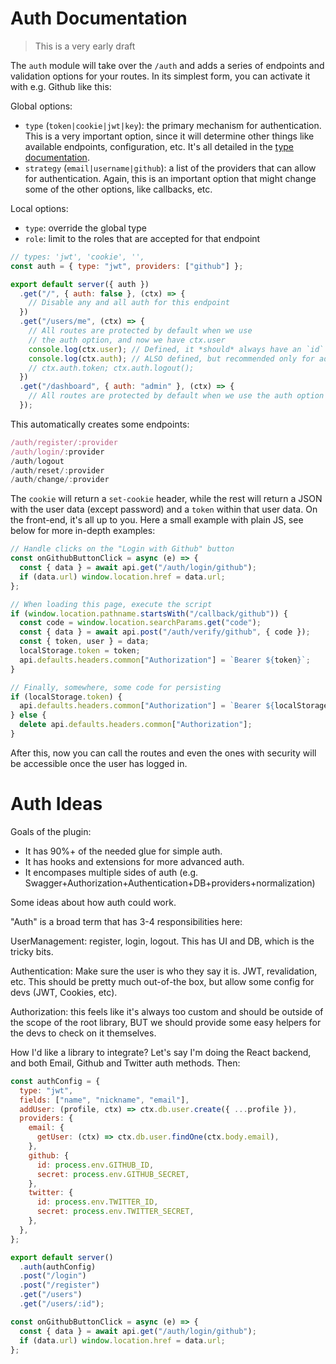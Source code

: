 # Auth Documentation

> This is a very early draft

The `auth` module will take over the `/auth` and adds a series of endpoints and validation options for your routes. In its simplest form, you can activate it with e.g. Github like this:

Global options:

- `type` (`token|cookie|jwt|key`): the primary mechanism for authentication. This is a very important option, since it will determine other things like available endpoints, configuration, etc. It's all detailed in the [type documentation](#type).
- `strategy` (`email|username|github`): a list of the providers that can allow for authentication. Again, this is an important option that might change some of the other options, like callbacks, etc.

Local options:

- `type`: override the global type
- `role`: limit to the roles that are accepted for that endpoint

```js
// types: 'jwt', 'cookie', '',
const auth = { type: "jwt", providers: ["github"] };

export default server({ auth })
  .get("/", { auth: false }, (ctx) => {
    // Disable any and all auth for this endpoint
  })
  .get("/users/me", (ctx) => {
    // All routes are protected by default when we use
    // the auth option, and now we have ctx.user
    console.log(ctx.user); // Defined, it *should* always have an `id` and a `role`
    console.log(ctx.auth); // ALSO defined, but recommended only for advanced usage
    // ctx.auth.token; ctx.auth.logout();
  })
  .get("/dashboard", { auth: "admin" }, (ctx) => {
    // All routes are protected by default when we use the auth option
  });
```

This automatically creates some endpoints:

```js
/auth/register/:provider
/auth/login/:provider
/auth/logout
/auth/reset/:provider
/auth/change/:provider
```

The `cookie` will return a `set-cookie` header, while the rest will return a JSON with the user data (except password) and a `token` within that user data. On the front-end, it's all up to you. Here a small example with plain JS, see below for more in-depth examples:

```js
// Handle clicks on the "Login with Github" button
const onGithubButtonClick = async (e) => {
  const { data } = await api.get("/auth/login/github");
  if (data.url) window.location.href = data.url;
};

// When loading this page, execute the script
if (window.location.pathname.startsWith("/callback/github")) {
  const code = window.location.searchParams.get("code");
  const { data } = await api.post("/auth/verify/github", { code });
  const { token, user } = data;
  localStorage.token = token;
  api.defaults.headers.common["Authorization"] = `Bearer ${token}`;
}

// Finally, somewhere, some code for persisting
if (localStorage.token) {
  api.defaults.headers.common["Authorization"] = `Bearer ${localStorage.token}`;
} else {
  delete api.defaults.headers.common["Authorization"];
}
```

After this, now you can call the routes and even the ones with security will be accessible once the user has logged in.

# Auth Ideas

Goals of the plugin:

- It has 90%+ of the needed glue for simple auth.
- It has hooks and extensions for more advanced auth.
- It encompases multiple sides of auth (e.g. Swagger+Authorization+Authentication+DB+providers+normalization)

Some ideas about how auth could work.

"Auth" is a broad term that has 3-4 responsibilities here:

UserManagement: register, login, logout. This has UI and DB, which is the tricky bits.

Authentication: Make sure the user is who they say it is. JWT, revalidation, etc. This should be pretty much out-of-the box, but allow some config for devs (JWT, Cookies, etc).

Authorization: this feels like it's always too custom and should be outside of the scope of the root library, BUT we should provide some easy helpers for the devs to check on it themselves.

How I'd like a library to integrate? Let's say I'm doing the React backend, and both Email, Github and Twitter auth methods. Then:

```js
const authConfig = {
  type: "jwt",
  fields: ["name", "nickname", "email"],
  addUser: (profile, ctx) => ctx.db.user.create({ ...profile }),
  providers: {
    email: {
      getUser: (ctx) => ctx.db.user.findOne(ctx.body.email),
    },
    github: {
      id: process.env.GITHUB_ID,
      secret: process.env.GITHUB_SECRET,
    },
    twitter: {
      id: process.env.TWITTER_ID,
      secret: process.env.TWITTER_SECRET,
    },
  },
};

export default server()
  .auth(authConfig)
  .post("/login")
  .post("/register")
  .get("/users")
  .get("/users/:id");
```

```js
const onGithubButtonClick = async (e) => {
  const { data } = await api.get("/auth/login/github");
  if (data.url) window.location.href = data.url;
};
```
